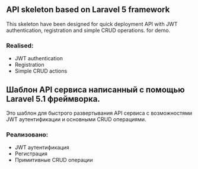 ## API skeleton based on Laravel 5 framework
This skeleton have been designed for quick deployment API with JWT authentication, registration and simple CRUD operations. for demo.
### Realised:
- JWT authentication
- Registration
- Simple CRUD actions


## Шаблон API сервиса написанный с помощью Laravel 5.1 фреймворка.
Это шаблон для быстрого развертывания API сервиса с возможностями JWT аутентификации и основными CRUD операциями.
### Реализовано:
 - JWT аутентификация
 - Регистрация
 - Примитивные CRUD операции